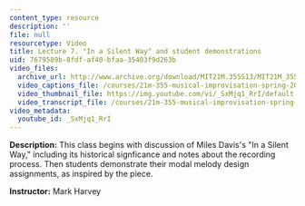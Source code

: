 ```yaml
---
content_type: resource
description: ''
file: null
resourcetype: Video
title: Lecture 7. "In a Silent Way" and student demonstrations
uid: 7679589b-8fdf-af40-bfaa-35403f9d263b
video_files:
  archive_url: http://www.archive.org/download/MIT21M.355S13/MIT21M_355S13_lecture_07_300k.mp4
  video_captions_file: /courses/21m-355-musical-improvisation-spring-2013/f65f3138f20b55c4bd2d5fa908524164_SxMjq1RrI.vtt
  video_thumbnail_file: https://img.youtube.com/vi/_SxMjq1_RrI/default.jpg
  video_transcript_file: /courses/21m-355-musical-improvisation-spring-2013/264dcdabee3eda7e1506c3fca49a6442_SxMjq1RrI.pdf
video_metadata:
  youtube_id: _SxMjq1_RrI
---
```


**Description:** This class begins with discussion of Miles Davis's "In a Silent Way," including its historical signficance and notes about the recording process. Then students demonstrate their modal melody design assignments, as inspired by the piece.

**Instructor:** Mark Harvey